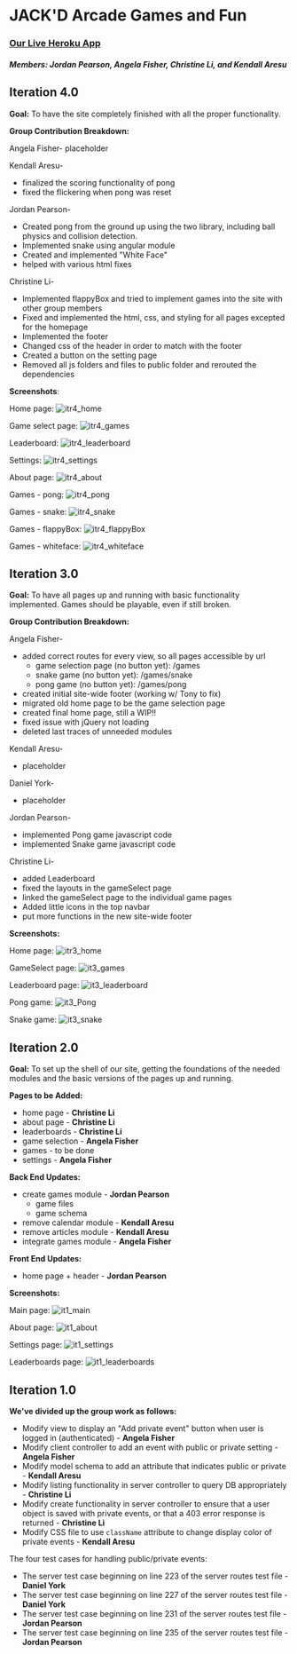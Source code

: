 # JACK'D Arcade Games and Fun


### [Our Live Heroku App](https://mysterious-brushlands-34136.herokuapp.com)
##### Members: Jordan Pearson, Angela Fisher, Christine Li, and Kendall Aresu

## Iteration 4.0

__Goal:__ To have the site completely finished with all the proper functionality.

__Group Contribution Breakdown:__

Angela Fisher- placeholder

Kendall Aresu-
- finalized the scoring functionality of pong
- fixed the flickering when pong was reset

Jordan Pearson-
- Created pong from the ground up using the two library, including ball physics and collision detection.
- Implemented snake using angular module
- Created and implemented "White Face"
- helped with various html fixes

Christine Li-
- Implemented flappyBox and tried to implement games into the site with other group members
- Fixed and implemented the html, css, and styling for all pages excepted for the homepage
- Implemented the footer
- Changed css of the header in order to match with the footer
- Created a button on the setting page
- Removed all js folders and files to public folder and rerouted the dependencies

__Screenshots__:

Home page:
![itr4_home](/screenshots/iteration4/itr4_home.png)

Game select page:
![itr4_games](/screenshots/iteration4/itr4_games.png)

Leaderboard:
![itr4_leaderboard](/screenshots/iteration4/itr4_leaderboard.png)

Settings:
![itr4_settings](/screenshots/iteration4/itr4_settings.png)

About page:
![itr4_about](/screenshots/iteration4/itr4_about.png)

Games - pong:
![itr4_pong](/screenshots/iteration4/itr4_pong.png)

Games - snake:
![itr4_snake](/screenshots/iteration4/itr4_snake.png)

Games - flappyBox:
![itr4_flappyBox](/screenshots/iteration4/itr4_flappyBox.png)

Games - whiteface:
![itr4_whiteface](/screenshots/iteration4/itr4_whiteface.png)



## Iteration 3.0

__Goal:__ To have all pages up and running with basic functionality implemented. Games should be playable, even if still broken.

__Group Contribution Breakdown:__

Angela Fisher-
- added correct routes for every view, so all pages accessible by url
  - game selection page (no button yet): /games
  - snake game (no button yet): /games/snake
  - pong game (no button yet): /games/pong
- created initial site-wide footer (working w/ Tony to fix)
- migrated old home page to be the game selection page
- created final home page, still a WIP!!
- fixed issue with jQuery not loading
- deleted last traces of unneeded modules

Kendall Aresu-
- placeholder

Daniel York-
- placeholder

Jordan Pearson-
- implemented Pong game javascript code
- implemented Snake game javascript code

Christine Li-
- added Leaderboard
- fixed the layouts in the gameSelect page
- linked the gameSelect page to the individual game pages
- Added little icons in the top navbar
- put more functions in the new site-wide footer

__Screenshots:__

Home page:
![itr3_home](/screenshots/iteration3/itr3_home.png)

GameSelect page:
![it3_games](/screenshots/iteration3/ite3_games.png)

Leaderboard page:
![it3_leaderboard](/screenshots/iteration3/itr3_leaderboard.png)

Pong game:
![it3_Pong](/screenshots/iteration3/itr3_Pong.png)

Snake game:
![it3_snake](/screenshots/iteration3/itr3_snake.png)



## Iteration 2.0

__Goal:__ To set up the shell of our site, getting the foundations of the needed modules and the basic versions of the pages up and running.

__Pages to be Added:__
- home page - **Christine Li**
- about page - **Christine Li**
- leaderboards - **Christine Li**
- game selection - **Angela Fisher**
- games - to be done
- settings - **Angela Fisher**

__Back End Updates:__
- create games module - **Jordan Pearson**
  - game files
  - game schema
- remove calendar module - **Kendall Aresu**
- remove articles module - **Kendall Aresu**
- integrate games module - **Angela Fisher**

__Front End Updates:__
- home page + header - **Jordan Pearson**


__Screenshots:__

Main page:
![it1_main](/screenshots/iteration1/it1_main.jpg)

About page:
![it1_about](/screenshots/iteration1/it1_about.png)

Settings page:
![it1_settings](/screenshots/iteration1/it1_settings.png)

Leaderboards page:
![it1_leaderboards](/screenshots/iteration1/it1_leaderboards.png)


## Iteration 1.0

__We've divided up the group work as follows:__
- Modify view to display an "Add private event" button when user is logged in (authenticated) - **Angela Fisher**
- Modify client controller to add an event with public or private setting - **Angela Fisher**
- Modify model schema to add an attribute that indicates public or private - **Kendall Aresu**
- Modify listing functionality in server controller to query DB appropriately - **Christine Li**
- Modify create functionality in server controller to ensure that a user object is saved with private events, or that a 403 error response is returned - **Christine Li**
- Modify CSS file to use `className` attribute to change display color of private events - **Kendall Aresu**

The four test cases for handling public/private events:
- The server test case beginning on line 223 of the server routes test file - **Daniel York**
- The server test case beginning on line 227 of the server routes test file - **Daniel York**
- The server test case beginning on line 231 of the server routes test file - **Jordan Pearson**
- The server test case beginning on line 235 of the server routes test file - **Jordan Pearson**
